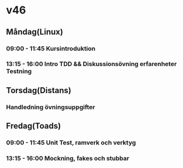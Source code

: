 # v46

## Måndag(Linux)
### 09:00 - 11:45 Kursintroduktion
### 13:15 - 16:00 Intro TDD && Diskussionsövning erfarenheter Testning

## Torsdag(Distans)
### Handledning övningsuppgifter

## Fredag(Toads)
### 09:00 - 11:45 Unit Test, ramverk och verktyg
### 13:15 - 16:00 Mockning, fakes och stubbar